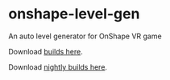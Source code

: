 # onshape-level-gen
An auto level generator for OnShape VR game

Download [builds here](https://github.com/qdwang/onshape-level-gen/releases/latest).

Download [nightly builds here](https://github.com/qdwang/onshape-level-gen/releases/tag/nightly).

